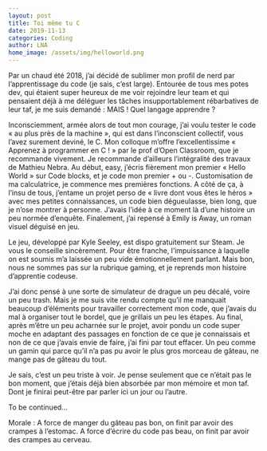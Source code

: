 ```yaml
---
layout: post
title: Toi même tu C
date: 2019-11-13
categories: Coding
author: LNA
home_image: /assets/img/helloworld.png
---
```

Par un chaud été 2018, j’ai décidé de sublimer mon profil de nerd par l’apprentissage du code (je sais, c’est large). Entourée de tous mes potes dev, qui étaient super heureux de me voir rejoindre leur team et qui pensaient déjà à me déléguer les tâches insupportablement rébarbatives de leur taf, je me suis demandé : MAIS ! Quel langage apprendre ? 

Inconsciemment, armée alors de tout mon courage, j’ai voulu tester le code « au plus près de la machine », qui est dans l’inconscient collectif, vous l’avez surement deviné, le C. Mon colloque m’offre l’excellentissime « Apprenez à programmer en C ! » par le prof d’Open Classroom, que je recommande vivement. Je recommande d’ailleurs l’intégralité des travaux de Mathieu Nebra. Au début, easy, j’écris fièrement mon premier « Hello World » sur Code blocks, et je code mon premier + ou -. Customisation de ma calculatrice, je commence mes premières fonctions. A côté de ça, à l’insu de tous, j’entame un projet perso de « livre dont vous êtes le héros » avec mes petites connaissances, un code bien dégueulasse, bien long, que je n’ose montrer à personne. J’avais l’idée à ce moment là d’une histoire un peu normée d’enquête. Finalement, j’ai repensé à Emily is Away, un roman visuel déguisé en jeu. 

Le jeu, développé par Kyle Seeley, est dispo gratuitement sur Steam. Je vous le conseille sincèrement. Pour être franche, l’impuissance à laquelle on est soumis m’a laissée un peu vide émotionnellement parlant. Mais bon, nous ne sommes pas sur la rubrique gaming, et je reprends mon histoire d’apprentie codeuse. 

J’ai donc pensé à une sorte de simulateur de drague un peu décalé, voire un peu trash. Mais je me suis vite rendu compte qu’il me manquait beaucoup d’éléments pour travailler correctement mon code, que j’avais du mal à organiser tout le bordel, que je grillais un peu les étapes. Au final, après m’être un peu acharnée sur le projet, avoir pondu un code super moche en adaptant des passages en fonction de ce que je connaissais et non de ce que j’avais envie de faire, j’ai fini par tout effacer. Un peu comme un gamin qui parce qu’il n’a pas pu avoir le plus gros morceau de gâteau, ne mange pas de gâteau du tout. 

Je sais, c’est un peu triste à voir. Je pense seulement que ce n’était pas le bon moment, que j’étais déjà bien absorbée par mon mémoire et mon taf. Dont je finirai peut-être par parler ici un jour ou l’autre. 

To be continued…

<p class="morale">Morale : A force de manger du gâteau pas bon, on finit par avoir des crampes à l’estomac. A force d’écrire du code pas beau, on finit par avoir des crampes au cerveau. </p>